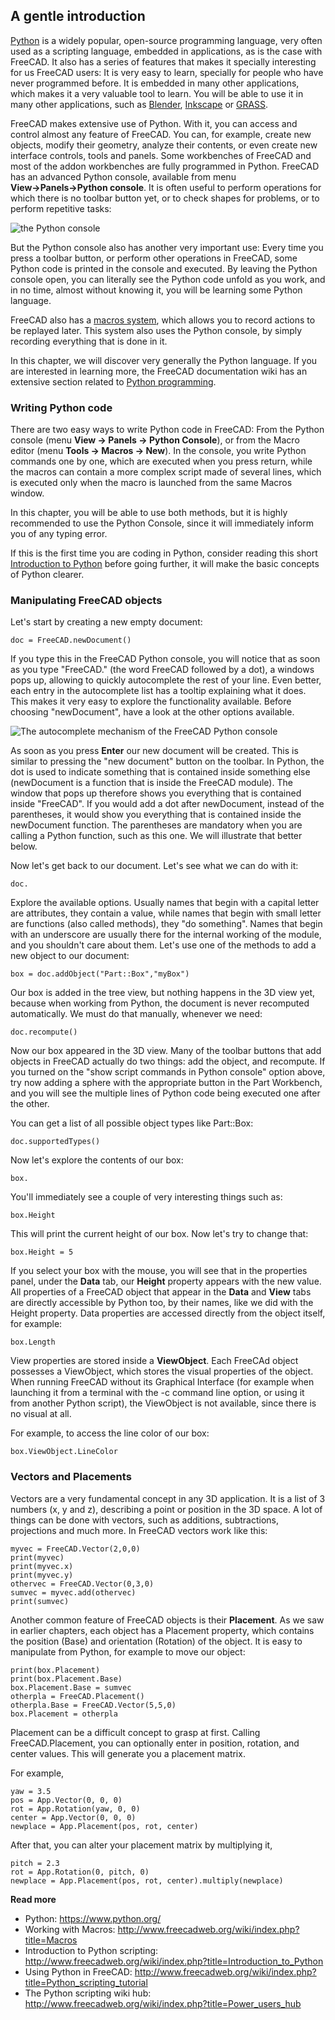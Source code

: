 ## A gentle introduction

[//]: # (Per the Python style guide; The name of our favorite programming language is always capitalized. )

[//]: # (see: https://docs.python.org/3.1/documenting/style.html)

[Python](https://en.wikipedia.org/wiki/Python_%28programming_language%29) is a widely popular, open-source programming language, very often used as a scripting language, embedded in applications, as is the case with FreeCAD. It also has a series of features that makes it specially interesting for us FreeCAD users: It is very easy to learn, specially for people who have never programmed before.  It is embedded in many other applications, which makes it a very valuable tool to learn.  You will be able to use it in many other applications, such as [Blender](http://www.blender.org), [Inkscape](http://www.inkscape.org) or [GRASS](http://grass.osgeo.org/).

FreeCAD makes extensive use of Python. With it, you can access and control almost any feature of FreeCAD. You can, for example, create new objects, modify their geometry, analyze their contents, or even create new interface controls, tools and panels. Some workbenches of FreeCAD and most of the addon workbenches are fully programmed in Python. FreeCAD has an advanced Python console, available from menu **View→Panels→Python console**. It is often useful to perform operations for which there is no toolbar button yet, or to check shapes for problems, or to perform repetitive tasks:

![the Python console](http://www.freecadweb.org/wiki/images/c/cf/Exercise_python_01.jpg)

But the Python console also has another very important use: Every time you press a toolbar button, or perform other operations in FreeCAD, some Python code is printed in the console and executed. By leaving the Python console open, you can literally see the Python code unfold as you work, and in no time, almost without knowing it, you will be learning some Python language.

FreeCAD also has a [macros system](http://www.freecadweb.org/wiki/index.php?title=Macros), which allows you to record actions to be replayed later. This system also uses the Python console, by simply recording everything that is done in it.

In this chapter, we will discover very generally the Python language. If you are interested in learning more, the FreeCAD documentation wiki has an extensive section related to [Python programming](http://www.freecadweb.org/wiki/index.php?title=Power_users_hub).

### Writing Python code

There are two easy ways to write Python code in FreeCAD: From the Python console (menu **View → Panels → Python Console**), or from the Macro editor (menu **Tools → Macros → New**). In the console, you write Python commands one by one, which are executed when you press return, while the macros can contain a more complex script made of several lines, which is executed only when the macro is launched from the same Macros window.

In this chapter, you will be able to use both methods, but it is highly recommended to use the Python Console, since it will immediately inform you of any typing error.

If this is the first time you are coding in Python, consider reading this short [Introduction to Python](http://www.freecadweb.org/wiki/index.php?title=Introduction_to_Python) before going further, it will make the basic concepts of Python clearer.

### Manipulating FreeCAD objects

Let's start by creating a new empty document:

`doc = FreeCAD.newDocument()`

If you type this in the FreeCAD Python console, you will notice that as soon as you type "FreeCAD." (the word FreeCAD followed by a dot), a windows pops up, allowing to quickly autocomplete the rest of your line. Even better, each entry in the autocomplete list has a tooltip explaining what it does. This makes it very easy to explore the functionality available. Before choosing "newDocument", have a look at the other options available.

![The autocomplete mechanism of the FreeCAD Python console](http://www.freecadweb.org/wiki/images/e/e2/Exercise_python_02.jpg)

As soon as you press **Enter** our new document will be created. This is similar to pressing the "new document" button on the toolbar. In Python, the dot is used to indicate something that is contained inside something else (newDocument is a function that is inside the FreeCAD module). The window that pops up therefore shows you everything that is contained inside "FreeCAD". If you would add a dot after newDocument, instead of the parentheses, it would show you everything that is contained inside the newDocument function. The parentheses are mandatory when you are calling a Python function, such as this one. We will illustrate that better below.

Now let's get back to our document. Let's see what we can do with it:

`doc.`

Explore the available options. Usually names that begin with a capital letter are attributes, they contain a value, while names that begin with small letter are functions (also called methods), they "do something". Names that begin with an underscore are usually there for the internal working of the module, and you shouldn't care about them. Let's use one of the methods to add a new object to our document:

`box = doc.addObject("Part::Box","myBox")`

Our box is added in the tree view, but nothing happens in the 3D view yet, because when working from Python, the document is never recomputed automatically. We must do that manually, whenever we need:

`doc.recompute()`

Now our box appeared in the 3D view. Many of the toolbar buttons that add objects in FreeCAD actually do two things: add the object, and recompute. If you turned on the "show script commands in Python console" option above, try now adding a sphere with the appropriate button in the Part Workbench, and you will see the multiple lines of Python code being executed one after the other.

You can get a list of all possible object types like Part::Box:

`doc.supportedTypes()`

Now let's explore the contents of our box:

`box.`

You'll immediately see a couple of very interesting things such as:

`box.Height`

This will print the current height of our box. Now let's try to change that:

`box.Height = 5`

If you select your box with the mouse, you will see that in the properties panel, under the **Data** tab, our **Height** property appears with the new value. All properties of a FreeCAD object that appear in the **Data** and **View** tabs are directly accessible by Python too, by their names, like we did with the Height property. Data properties are accessed directly from the object itself, for example:

`box.Length`

View properties are stored inside a **ViewObject**. Each FreeCAd object possesses a ViewObject, which stores the visual properties of the object. When running FreeCAD without its Graphical Interface (for example when launching it from a terminal with the -c command line option, or using it from another Python script), the ViewObject is not available, since there is no visual at all.

For example, to access the line color of our box:

`box.ViewObject.LineColor`

### Vectors and Placements

Vectors are a very fundamental concept in any 3D application. It is a list of 3 numbers (x, y and z), describing a point or position in the 3D space. A lot of things can be done with vectors, such as additions, subtractions, projections and much more. In FreeCAD vectors work like this:

```
myvec = FreeCAD.Vector(2,0,0)
print(myvec)
print(myvec.x)
print(myvec.y)
othervec = FreeCAD.Vector(0,3,0)
sumvec = myvec.add(othervec)
print(sumvec)
```

Another common feature of FreeCAD objects is their **Placement**. As we saw in earlier chapters, each object has a Placement property, which contains the position (Base) and orientation (Rotation) of the object. It is easy to manipulate from Python, for example to move our object:

```
print(box.Placement)
print(box.Placement.Base)
box.Placement.Base = sumvec
otherpla = FreeCAD.Placement()
otherpla.Base = FreeCAD.Vector(5,5,0)
box.Placement = otherpla
```

Placement can be a difficult concept to grasp at first. Calling FreeCAD.Placement, you can optionally enter in position, rotation, and center values. This will generate you a placement matrix.

For example,

```
yaw = 3.5
pos = App.Vector(0, 0, 0)
rot = App.Rotation(yaw, 0, 0)
center = App.Vector(0, 0, 0)
newplace = App.Placement(pos, rot, center)
```

After that, you can alter your placement matrix by multiplying it,

```
pitch = 2.3
rot = App.Rotation(0, pitch, 0)
newplace = App.Placement(pos, rot, center).multiply(newplace)
```

**Read more**

* Python: https://www.python.org/
* Working with Macros: http://www.freecadweb.org/wiki/index.php?title=Macros
* Introduction to Python scripting: http://www.freecadweb.org/wiki/index.php?title=Introduction_to_Python
* Using Python in FreeCAD: http://www.freecadweb.org/wiki/index.php?title=Python_scripting_tutorial
* The Python scripting wiki hub: http://www.freecadweb.org/wiki/index.php?title=Power_users_hub
